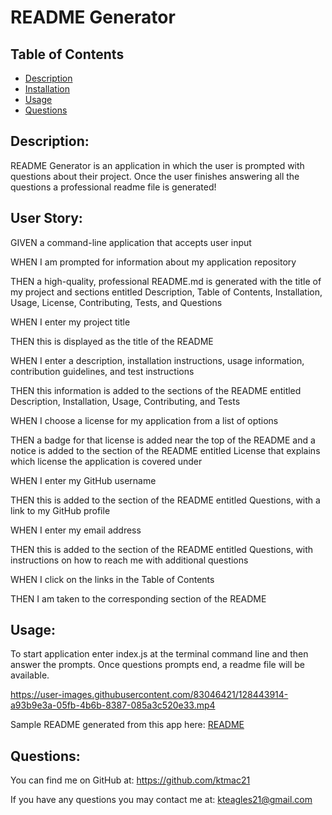 # README Generator


## Table of Contents

* [Description](#Description)
* [Installation](#Installation)
* [Usage](#Usage)
* [Questions](#Questions)

## Description:
README Generator is an application in which the user is prompted with questions about their project. Once the user finishes answering all the questions a professional readme file is generated!

## User Story:

GIVEN a command-line application that accepts user input

WHEN I am prompted for information about my application repository

THEN a high-quality, professional README.md is generated with the title of my project and sections entitled Description, Table of Contents, Installation, Usage, License, Contributing, Tests, and Questions

WHEN I enter my project title

THEN this is displayed as the title of the README

WHEN I enter a description, installation instructions, usage information, contribution guidelines, and test instructions

THEN this information is added to the sections of the README entitled Description, Installation, Usage, Contributing, and Tests

WHEN I choose a license for my application from a list of options

THEN a badge for that license is added near the top of the README and a notice is added to the section of the README entitled License that explains which license the application is covered under

WHEN I enter my GitHub username

THEN this is added to the section of the README entitled Questions, with a link to my GitHub profile

WHEN I enter my email address

THEN this is added to the section of the README entitled Questions, with instructions on how to reach me with additional questions

WHEN I click on the links in the Table of Contents

THEN I am taken to the corresponding section of the README

## Usage:
To start application enter index.js at the terminal command line and then answer the prompts. Once questions prompts end, a readme file will be available.

https://user-images.githubusercontent.com/83046421/128443914-a93b9e3a-05fb-4b6b-8387-085a3c520e33.mp4

Sample README generated from this app here: [README](/Develop/javaREADME.md)



## Questions:

You can find me on GitHub at: https://github.com/ktmac21

If you have any questions you may contact me at: kteagles21@gmail.com
